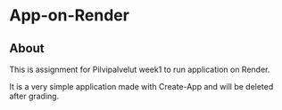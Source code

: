 # App-on-Render

## About

This is assignment for Pilvipalvelut week1 to run application on Render.

It is a very simple application made with Create-App and will be deleted after grading.